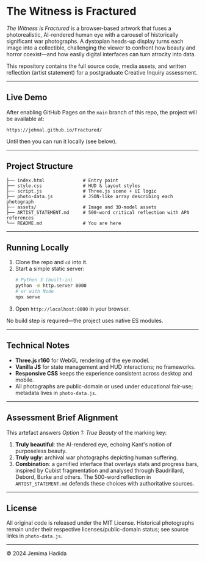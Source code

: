 # The Witness is Fractured

*The Witness is Fractured* is a browser-based artwork that fuses a photorealistic, AI-rendered human eye with a carousel of historically significant war photographs. A dystopian heads-up display turns each image into a collectible, challenging the viewer to confront how beauty and horror coexist—and how easily digital interfaces can turn atrocity into data.

This repository contains the full source code, media assets, and written reflection (artist statement) for a postgraduate Creative Inquiry assessment.

---

## Live Demo
After enabling GitHub Pages on the `main` branch of this repo, the project will be available at:
```
https://jehmal.github.io/Fractured/
```
Until then you can run it locally (see below).

---

## Project Structure
```
├── index.html              # Entry point
├── style.css               # HUD & layout styles
├── script.js               # Three.js scene + UI logic
├── photo-data.js           # JSON-like array describing each photograph
├── assets/                 # Image and 3D-model assets
├── ARTIST_STATEMENT.md     # 500-word critical reflection with APA references
└── README.md               # You are here
```

---

## Running Locally
1. Clone the repo and `cd` into it.
2. Start a simple static server:
   ```bash
   # Python 3 (built-in)
   python -m http.server 8000
   # or with Node
   npx serve
   ```
3. Open `http://localhost:8000` in your browser.

No build step is required—the project uses native ES modules.

---

## Technical Notes
- **Three.js r160** for WebGL rendering of the eye model.
- **Vanilla JS** for state management and HUD interactions; no frameworks.
- **Responsive CSS** keeps the experience consistent across desktop and mobile.
- All photographs are public-domain or used under educational fair-use; metadata lives in `photo-data.js`.

---

## Assessment Brief Alignment
This artefact answers *Option 1: True Beauty* of the marking key:
1. **Truly beautiful**: the AI-rendered eye, echoing Kant's notion of purposeless beauty.
2. **Truly ugly**: archival war photographs depicting human suffering.
3. **Combination**: a gamified interface that overlays stats and progress bars, inspired by Cubist fragmentation and analysed through Baudrillard, Debord, Burke and others. The 500-word reflection in `ARTIST_STATEMENT.md` defends these choices with authoritative sources.

---

## License
All original code is released under the MIT License. Historical photographs remain under their respective licenses/public-domain status; see source links in `photo-data.js`.

---

© 2024 Jemima Hadida